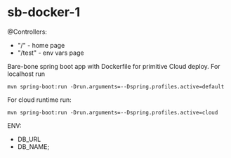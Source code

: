 # sb-docker-1

@Controllers:
* "/" - home page
* "/test" - env vars page

Bare-bone spring boot app with Dockerfile for primitive Cloud deploy.
For localhost run 
```
mvn spring-boot:run -Drun.arguments=--Dspring.profiles.active=default
```
For cloud runtime run: 
```
mvn spring-boot:run -Drun.arguments=--Dspring.profiles.active=cloud
```

ENV:
* DB_URL
* DB_NAME;
